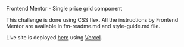 Frontend Mentor - Single price grid component

This challenge is done using CSS flex. All the instructions by Frontend Mentor are available in fm-readme.md and style-guide.md file.

Live site is deployed [here](https://single-price-component-mu.vercel.app/) using [Vercel](https://www.vercel.com/).
